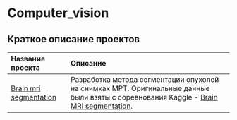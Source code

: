 # Computer_vision
## Краткое описание проектов

| **Название проекта** | **Описание** |
| :--------------------------------------------------------------------------------------------------------------------------------- | :-------------------- |
| [Brain mri segmentation](https://github.com/Sv1r/Computer_vision/tree/main/brain_mri_segmentation)  | Разработка метода сегментации опухолей на снимках МРТ. Оригинальные данные были взяты с соревнования Kaggle - [Brain MRI segmentation](https://www.kaggle.com/mateuszbuda/lgg-mri-segmentation). |
